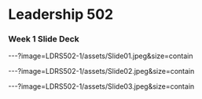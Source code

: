 
# Leadership 502

### Week 1 Slide Deck

---?image=LDRS502-1/assets/Slide01.jpeg&size=contain

---?image=LDRS502-1/assets/Slide02.jpeg&size=contain

---?image=LDRS502-1/assets/Slide03.jpeg&size=contain
